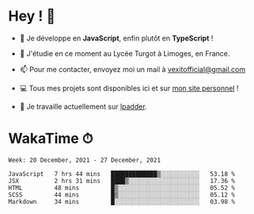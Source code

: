 # Hey ! 🌃

- 🔭 Je développe en **JavaScript**, enfin plutôt en **TypeScript** !

- 🌱 J'étudie en ce moment au Lycée Turgot à Limoges, en France.

- 📫 Pour me contacter, envoyez moi un mail à <a href="mailto:vexitofficial@gmail.com">vexitofficial@gmail.com</a>

- 💻 Tous mes projets sont disponibles ici et sur <a href="https://www.vexcited.me">mon site personnel</a> !

- 👀 Je travaille actuellement sur [lpadder](https://github.com/Vexcited/lpadder).

# WakaTime ⏱

<!--START_SECTION:waka-->
```text
Week: 20 December, 2021 - 27 December, 2021

JavaScript   7 hrs 44 mins   █████████████▒░░░░░░░░░░░   53.18 % 
JSX          2 hrs 31 mins   ████▒░░░░░░░░░░░░░░░░░░░░   17.36 % 
HTML         48 mins         █▒░░░░░░░░░░░░░░░░░░░░░░░   05.52 % 
SCSS         44 mins         █▒░░░░░░░░░░░░░░░░░░░░░░░   05.12 % 
Markdown     34 mins         █░░░░░░░░░░░░░░░░░░░░░░░░   03.98 % 
```
<!--END_SECTION:waka-->

